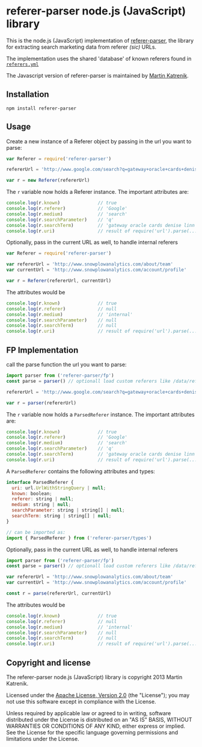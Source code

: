 # referer-parser node.js (JavaScript) library

This is the node.js (JavaScript) implementation of [referer-parser][referer-parser], the library for extracting search marketing data from referer _(sic)_ URLs.

The implementation uses the shared 'database' of known referers found in [`referers.yml`][referers-yml]

The Javascript version of referer-parser is maintained by [Martin Katrenik][mkatrenik].

## Installation

    npm install referer-parser

## Usage

Create a new instance of a Referer object by passing in the url you want to parse:

```js
var Referer = require('referer-parser')

refererUrl = 'http://www.google.com/search?q=gateway+oracle+cards+denise+linn&hl=en&client=safari'

var r = new Referer(refererUrl)
```

The `r` variable now holds a Referer instance.  The important attributes are:

```js
console.log(r.known)              // true
console.log(r.referer)            // 'Google'
console.log(r.medium)             // 'search'
console.log(r.searchParameter)    // 'q'
console.log(r.searchTerm)         // 'gateway oracle cards denise linn'
console.log(r.uri)                // result of require('url').parse(...)
```

Optionally, pass in the current URL as well, to handle internal referers

```js
var Referer = require('referer-parser')

var refererUrl = 'http://www.snowplowanalytics.com/about/team'
var currentUrl = 'http://www.snowplowanalytics.com/account/profile'

var r = Referer(refererUrl, currentUrl)
```

The attributes would be

```js
console.log(r.known)              // true
console.log(r.referer)            // null
console.log(r.medium)             // 'internal'
console.log(r.searchParameter)    // null
console.log(r.searchTerm)         // null
console.log(r.uri)                // result of require('url').parse(...) (url.UrlWithStringQuery)
```

## FP Implementation

call the parse function the url you want to parse:

```js
import parser from ('referer-parser/fp')
const parse = parser() // optionall load custom referers like /data/referers.json

refererUrl = 'http://www.google.com/search?q=gateway+oracle+cards+denise+linn&hl=en&client=safari'

var r = parser(refererUrl)
```

The `r` variable now holds a `ParsedReferer` instance.  The important attributes are:

```js
console.log(r.known)              // true
console.log(r.referer)            // 'Google'
console.log(r.medium)             // 'search'
console.log(r.searchParameter)    // 'q'
console.log(r.searchTerm)         // 'gateway oracle cards denise linn'
console.log(r.uri)                // result of require('url').parse(...)
```

A `ParsedReferer` contains the following attributes and types:

```js
interface ParsedReferer {
  uri: url.UrlWithStringQuery | null;
  known: boolean;
  referer: string | null;
  medium: string | null;
  searchParameter: string | string[] | null;
  searchTerm: string | string[] | null;
}

// can be imported as:
import { ParsedReferer } from ('referer-parser/types')
```

Optionally, pass in the current URL as well, to handle internal referers

```js
import parser from ('referer-parser/fp')
const parse = parser() // optionall load custom referers like /data/referers.json

var refererUrl = 'http://www.snowplowanalytics.com/about/team'
var currentUrl = 'http://www.snowplowanalytics.com/account/profile'

const r = parse(refererUrl, currentUrl)
```

The attributes would be

```js
console.log(r.known)              // true
console.log(r.referer)            // null
console.log(r.medium)             // 'internal'
console.log(r.searchParameter)    // null
console.log(r.searchTerm)         // null
console.log(r.uri)                // result of require('url').parse(...) (url.UrlWithStringQuery)
```

## Copyright and license

The referer-parser node.js (JavaScript) library is copyright 2013 Martin Katrenik.

Licensed under the [Apache License, Version 2.0][license] (the "License");
you may not use this software except in compliance with the License.

Unless required by applicable law or agreed to in writing, software
distributed under the License is distributed on an "AS IS" BASIS,
WITHOUT WARRANTIES OR CONDITIONS OF ANY KIND, either express or implied.
See the License for the specific language governing permissions and
limitations under the License.

[referer-parser]: https://github.com/snowplow/referer-parser
[referers-yml]: https://github.com/snowplow/referer-parser/blob/master/referers.yml

[mkatrenik]: https://github.com/mkatrenik

[license]: http://www.apache.org/licenses/LICENSE-2.0
